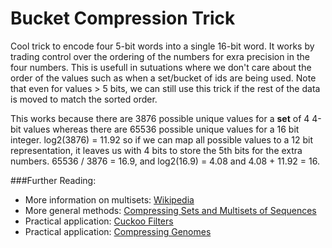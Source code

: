 # Bucket Compression Trick

Cool trick to encode four 5-bit words into a single 16-bit word. It works by trading control over the ordering of the numbers for exra precision in the four numbers. This is usefull in sutuations where we don't care about the order of the values such as when a set/bucket of ids are being used. Note that even for values > 5 bits, we can still use this trick if the rest of the data is moved to match the sorted order.

This works because there are 3876 possible unique values for a **set** of 4 4-bit values whereas there are 65536 possible unique values for a 16 bit integer. log2(3876) = 11.92 so if we can map all possible values to a 12 bit representation, it leaves us with 4 bits to store the 5th bits for the extra numbers. 65536 / 3876 = 16.9, and log2(16.9) = 4.08 and 4.08 + 11.92 = 16.

###Further Reading:
* More information on multisets: [Wikipedia](https://en.wikipedia.org/wiki/Multiset#Counting_multisets)
* More general methods: [Compressing Sets and Multisets of Sequences](https://arxiv.org/pdf/1401.6410.pdf)
* Practical application: [Cuckoo Filters](https://www.cs.cmu.edu/~dga/papers/cuckoo-conext2014.pdf)
* Practical application: [Compressing Genomes](https://hips.seas.harvard.edu/blog/2013/06/05/compressing-genomes/)
